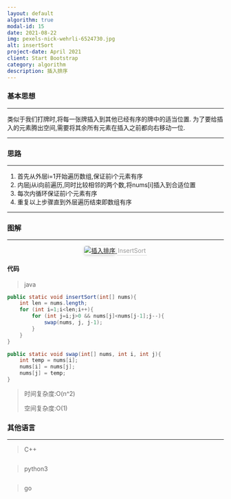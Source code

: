 ```yaml
---
layout: default
algorithm: true
modal-id: 15
date: 2021-08-22
img: pexels-nick-wehrli-6524730.jpg
alt: insertSort
project-date: April 2021
client: Start Bootstrap
category: algorithm
description: 插入排序
---
```

### 基本思想
- - -
类似于我们打牌时,将每一张牌插入到其他已经有序的牌中的适当位置.
为了要给插入的元素腾出空间,需要将其余所有元素在插入之前都向右移动一位.
- - -

### 思路
- - -
1. 首先从外层i=1开始遍历数组,保证前i个元素有序
2. 内层j从i向前遍历,同时比较相邻的两个数,将nums[i]插入到合适位置
3. 每次内循环保证前i个元素有序
4. 重复以上步骤直到外层遍历结束即数组有序
- - -

### 图解
- - -
<center>
    <a href="https://cdn.jsdelivr.net/gh/BiggerYellow/BiggerYellow.github.io/img/algorithm/insertSort/insertSort.jpg">
    <img style="border-radius: 0.3125em;
    box-shadow: 0 2px 4px 0 rgba(34,36,38,.12),0 2px 10px 0 rgba(34,36,38,.08);" class="img-responsive img-centered" alt="插入排序"
    src="https://cdn.jsdelivr.net/gh/BiggerYellow/BiggerYellow.github.io/img/algorithm/insertSort/insertSort.jpg">
    <div style="color:orange; border-bottom: 1px solid #d9d9d9;
    display: inline-block;
    color: #999;
    padding: 2px;">InsertSort</div>
    </a>
</center>

#### 代码
>java

``` java
public static void insertSort(int[] nums){
    int len = nums.length;
    for (int i=1;i<len;i++){
        for (int j=i;j>0 && nums[j]<nums[j-1];j--){
            swap(nums, j, j-1);
        }
    }
}

public static void swap(int[] nums, int i, int j){
    int temp = nums[i];
    nums[i] = nums[j];
    nums[j] = temp;
}
```

> 时间复杂度:O(n^2)
>
> 空间复杂度:O(1)



### 其他语言
- - -
> C++

``` cpp

```
> python3

``` python
```
> go

``` go

```
